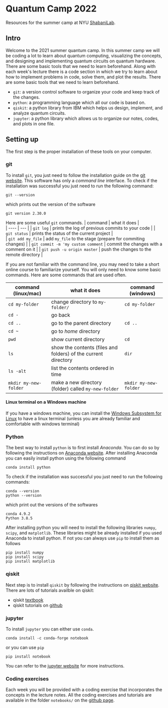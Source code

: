 # Quantum Camp 2022
Resources for the summer camp at NYU [ShabaniLab](https://shabanilab.com).   

## Intro
Welcome to the 2021 summer quantum camp. In this summer camp we will be coding a lot to learn about quantum computing, visualizing the concepts, and designing and implementing quantum circuits on quantum hardware. 
There are some basic tools that we need to learn beforehand. 
Along with each week's lecture there is a code section in which we try to learn about how to implement problems in code, solve them, and plot the results. 
There are some basic tools that we need to learn beforehand.  

- `git`: a version control software to organize your code and keep track of the changes.  
- `python`: a programming language which all our code is based on.  
- `qiskit`: a python library from IBM which helps us design, implement, and analyze quantum circuits.  
- `jupyter`: a python library which allows us to organize our notes, codes, and plots in one file.  

## Setting up
The first step is the proper installation of these tools on your computer.  

### git 
To install `git`, you just need to follow the installation guide on the [git website](https://git-scm.com/book/en/v2/Getting-Started-Installing-Git). 
This software has only a *command line* interface. To check if the installation was successful you just need to run the following command:  
```
git --version
```
which prints out the version of the software 
```
git version 2.30.0
```
Here are some useful `git` commands. 
| command | what it does |  
| ---- | --- |
| `git log`  |  prints the log of previous commits to your code | 
| `git status` | prints the status of the current project |  
| `git add my_file` | add `my_file` to the stage (prepare for commiting changes) |
| `git commit -m 'my custom comment` | commit the changes with a comment on it | 
| `git push -u origin master` | push the changes to the remote directory | 

If you are not familiar with the command line, you may need to take a short online course to familiarize yourself. 
You will only need to know some basic commands. Here are some commands that are used often.  

| command (linux/mac) | what it does | command (windows) |
| ---- | --- | --- | 
|`cd my-folder`  |  change directory to `my-folder/` | `cd my-folder` |
| `cd -` | go back |  |
| `cd ..` | go to the parent directory | `cd ..` |
| `cd ~` | go to *home* directory | |
| `pwd` | show current directory | `cd` |
| `ls` | show the contents (files and folders) of the current directory | `dir` |
| `ls -alt` | list the contents ordered in time | |
| `mkdir my-new-folder` | make a new directory (folder) called `my-new-folder` | `mkdir my-new-folder` |  

#### Linux terminal on a Windows machine 
If you have a windows machine, you can install the [Windows Subsystem for Linux](https://docs.microsoft.com/en-us/windows/wsl/install-win10) to have a linux terminal (unless you are already familiar and comfortable with windows terminal)  


### Python 
The best way to install `python` is to first install *Anaconda*. You can do so by following the instructions on [Anaconda website](https://docs.anaconda.com/anaconda/install/index.html). 
After installing Anaconda you can easily install python using the following command 
```
conda install python 
``` 
To check if the installation was successful you just need to run the following commands:  
```
conda --version
python --version
```
which print out the versions of the softwares
```
conda 4.9.2
Python 3.8.5
```
After installing python you will need to install the following libraries `numpy`, `scipy`, and `matplotlib`. 
These libraries might be already installed if you used Anaconda to install python. If not you can always use `pip` to install them as follows
```
pip install numpy
pip install scipy
pip install matplotlib
```

### qiskit 
Next step is to install `qiskit` by following the instructions on [qiskit website](https://qiskit.org/documentation/stable/0.19/install.html).  
There are lots of tutorials availble on qiskit: 
* qiskit [textbook](https://qiskit.org/textbook/preface.html)
* qiskit tutorials on [github](https://github.com/Qiskit/qiskit-tutorials/tree/master/tutorials)

### jupyter
To install `jupyter` you can either use `conda`. 
```
conda install -c conda-forge notebook
```
or you can use `pip`
```
pip install notebook
```
You can refer to the [jupyter website](https://jupyter.org/install) for more instructions. 

### Coding exercises
Each week you will be provided with a coding exercise that incorporates the concepts in the lecture notes. All the coding exercises and tutorials are available in the folder `notebooks/` on the [github page](https://github.com/ShabaniLab/quantum-camp-2021). 
